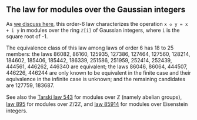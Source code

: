 ## The law for modules over the Gaussian integers

As [we discuss here](https://leanprover.zulipchat.com/#narrow/channel/458659-Equational/topic/The.20.22modules.20over.20Gaussian.20integers.22.20law/with/519928430), this order-6 law characterizes the operation `x ◇ y = x + i y` in modules over the ring `ℤ[i]` of Gaussian integers, where `i` is the square root of -1.

The equivalence class of this law among laws of order 6 has 18 to 25 members: the laws 86082, 86160, 125935, 127386, 127464, 127560, 128214, 184602, 185406, 185442, 186339, 251586, 251959, 252414, 252439, 444561, 446262, 446340 are equivalent; the laws 86046, 86064, 444507, 446226, 446244 are only known to be equivalent in the finite case and their equivalence in the infinite case is unknown; and the remaining candidates are 127759, 183687.

See also the [Tarski law 543](https://teorth.github.io/equational_theories/implications/?543) for modules over ℤ (namely abelian groups), [law 895](https://teorth.github.io/equational_theories/implications/?895) for modules over ℤ/2ℤ, and [law 85914](https://teorth.github.io/equational_theories/implications/?85914) for modules over Eisenstein integers.
